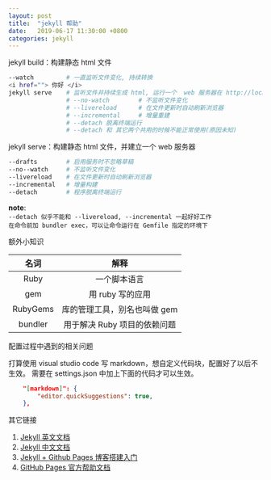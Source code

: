 ```yaml
---
layout: post
title:  "jekyll 帮助"
date:   2019-06-17 11:30:00 +0800
categories: jekyll
---
```

<!-- {{ content }} -->

jekyll build：构建静态 html 文件

```bash
--watch         # 一直监听文件变化, 持续转换
<i href=""> 你好 </i>
jekyll serve    # 监听文件并持续生成 html, 运行一个  web 服务器在 http://localhost:4000
                # --no-watch        # 不监听文件变化
                # --livereload      # 在文件更新时自动刷新浏览器
                # --incremental     # 增量重建
                # --detach 脱离终端运行
                # --detach 和 其它两个共用的时候不能正常使用(原因未知)
```

jekyll serve：构建静态 html 文件，并建立一个 web 服务器

```bash
--drafts        # 启用服务时不忽略草稿
--no--watch     # 不监听文件变化
--livereload    # 在文件更新时自动刷新浏览器
--incremental   # 增量构建
--detach        # 程序脱离终端运行
```

**note**:  
`--detach 似乎不能和 --livereload, --incremental 一起好好工作`  
`在命令前加 bundler exec，可以让命令运行在 Gemfile 指定的环境下`

额外小知识

| 名词  | 解释 |
| :---: | :---:|
| Ruby | 一个脚本语言 |
| gem | 用 ruby 写的应用 |
| RubyGems | 库的管理工具，别名也叫做 gem |
| bundler | 用于解决 Ruby 项目的依赖问题 |

配置过程中遇到的相关问题

打算使用 visual studio code 写 markdown，想自定义代码块，配置好了以后不生效。
需要在 settings.json 中加上下面的代码才可以生效。

```json
    "[markdown]": {
        "editor.quickSuggestions": true,
    },
```
  
其它链接

1. [Jekyll 英文文档](http://www.jekyll.com/)
2. [Jekyll 中文文档](http://jekyllcn.com/)
3. [Jekyll + Github Pages 博客搭建入门](https://www.jianshu.com/p/9f198d5779e6)
4. [GitHub Pages 官方帮助文档](https://help.github.com/en#github-pages-basics)
